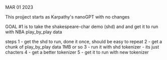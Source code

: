 MAR 01 2023 

This projject starts as Karpathy's nanoGPT with no changes

GOAL #1 is to take the shakespeare-char demo (shd) and 
and get it to run with NBA play_by_play data

steps
  1 - get the shd to run, done it once, should be easy to repeat
  2 - get a chunk of play_by_play data  1MB or so
  3 - run it with shd tokenizer  - its just chacters
  4 - get a better tokenizer
  5 - get it to run with new tokenizer